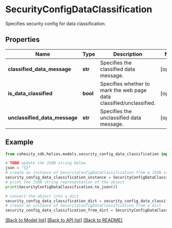 # SecurityConfigDataClassification

Specifies security config for data classification.

## Properties

Name | Type | Description | Notes
------------ | ------------- | ------------- | -------------
**classified_data_message** | **str** | Specifies the classified data message. | [optional] 
**is_data_classified** | **bool** | Specifies whether to mark the web page data classified/unclassified. | [optional] 
**unclassified_data_message** | **str** | Specifies the unclassified data message. | [optional] 

## Example

```python
from cohesity_sdk.helios.models.security_config_data_classification import SecurityConfigDataClassification

# TODO update the JSON string below
json = "{}"
# create an instance of SecurityConfigDataClassification from a JSON string
security_config_data_classification_instance = SecurityConfigDataClassification.from_json(json)
# print the JSON string representation of the object
print(SecurityConfigDataClassification.to_json())

# convert the object into a dict
security_config_data_classification_dict = security_config_data_classification_instance.to_dict()
# create an instance of SecurityConfigDataClassification from a dict
security_config_data_classification_from_dict = SecurityConfigDataClassification.from_dict(security_config_data_classification_dict)
```
[[Back to Model list]](../README.md#documentation-for-models) [[Back to API list]](../README.md#documentation-for-api-endpoints) [[Back to README]](../README.md)


